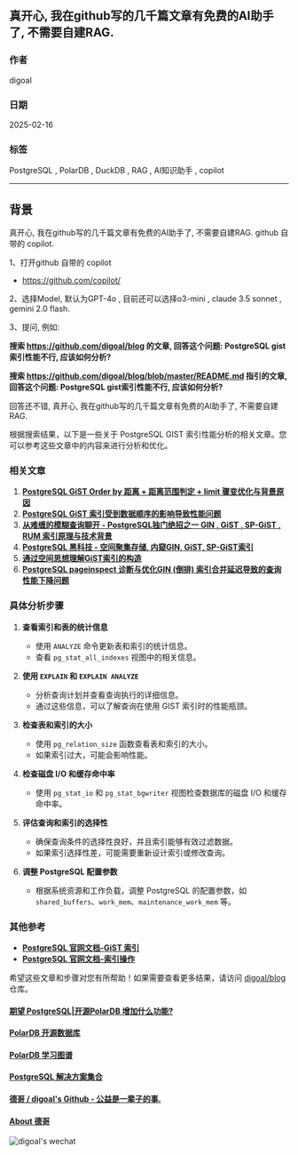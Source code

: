 ## 真开心, 我在github写的几千篇文章有免费的AI助手了, 不需要自建RAG.   
                                                                                                  
### 作者                                                                      
digoal                                                                      
                                                                             
### 日期                                                                           
2025-02-16                                                                     
                                                                          
### 标签                                                                        
PostgreSQL , PolarDB , DuckDB , RAG , AI知识助手 , copilot              
                                                                                                 
----                                                                          
                                                                                        
## 背景      
真开心, 我在github写的几千篇文章有免费的AI助手了, 不需要自建RAG. github 自带的 copilot.  
  
1、打开github 自带的 copilot  
- https://github.com/copilot/  
  
2、选择Model, 默认为GPT-4o , 目前还可以选择o3-mini , claude 3.5 sonnet , gemini 2.0 flash.    
  
3、提问, 例如:   
  
<b> 搜索 https://github.com/digoal/blog 的文章, 回答这个问题: PostgreSQL gist索引性能不行, 应该如何分析? </b>   
  
<b> 搜索 https://github.com/digoal/blog/blob/master/README.md 指引的文章, 回答这个问题: PostgreSQL gist索引性能不行, 应该如何分析? </b>   
  
回答还不错, 真开心, 我在github写的几千篇文章有免费的AI助手了, 不需要自建RAG.     
  
根据搜索结果，以下是一些关于 PostgreSQL GIST 索引性能分析的相关文章。您可以参考这些文章中的内容来进行分析和优化。  
  
### 相关文章  
1. **[PostgreSQL GiST Order by 距离 + 距离范围判定 + limit 骤变优化与背景原因](https://github.com/digoal/blog/blob/master/201912/20191218_02.md)**  
2. **[PostgreSQL GiST 索引受到数据顺序的影响导致性能问题](https://github.com/digoal/blog/blob/master/202112/20211205_01.md)**  
3. **[从难缠的模糊查询聊开 - PostgreSQL独门绝招之一 GIN , GiST , SP-GiST , RUM 索引原理与技术背景](https://github.com/digoal/blog/blob/master/201612/20161231_01.md)**  
4. **[PostgreSQL 黑科技 - 空间聚集存储, 内窥GIN, GiST, SP-GiST索引](https://github.com/digoal/blog/blob/master/201709/20170905_01.md)**  
5. **[通过空间思想理解GiST索引的构造](https://github.com/digoal/blog/blob/master/201708/20170825_01.md)**  
6. **[PostgreSQL pageinspect 诊断与优化GIN (倒排) 索引合并延迟导致的查询性能下降问题](https://github.com/digoal/blog/blob/master/201809/20180919_02.md)**  
  
### 具体分析步骤  
1. **查看索引和表的统计信息**  
   - 使用 `ANALYZE` 命令更新表和索引的统计信息。  
   - 查看 `pg_stat_all_indexes` 视图中的相关信息。  
  
2. **使用 `EXPLAIN` 和 `EXPLAIN ANALYZE`**  
   - 分析查询计划并查看查询执行的详细信息。  
   - 通过这些信息，可以了解查询在使用 GIST 索引时的性能瓶颈。  
  
3. **检查表和索引的大小**  
   - 使用 `pg_relation_size` 函数查看表和索引的大小。  
   - 如果索引过大，可能会影响性能。  
  
4. **检查磁盘 I/O 和缓存命中率**  
   - 使用 `pg_stat_io` 和 `pg_stat_bgwriter` 视图检查数据库的磁盘 I/O 和缓存命中率。  
  
5. **评估查询和索引的选择性**  
   - 确保查询条件的选择性良好，并且索引能够有效过滤数据。  
   - 如果索引选择性差，可能需要重新设计索引或修改查询。  
  
6. **调整 PostgreSQL 配置参数**  
   - 根据系统资源和工作负载，调整 PostgreSQL 的配置参数，如 `shared_buffers`、`work_mem`、`maintenance_work_mem` 等。  
  
### 其他参考  
- **[PostgreSQL 官网文档-GiST 索引](https://www.postgresql.org/docs/current/gist.html)**  
- **[PostgreSQL 官网文档-索引操作](https://www.postgresql.org/docs/current/indexes.html)**  
  
希望这些文章和步骤对您有所帮助！如果需要查看更多结果，请访问 [digoal/blog](https://github.com/digoal/blog) 仓库。  
  
  
  
#### [期望 PostgreSQL|开源PolarDB 增加什么功能?](https://github.com/digoal/blog/issues/76 "269ac3d1c492e938c0191101c7238216")
  
  
#### [PolarDB 开源数据库](https://openpolardb.com/home "57258f76c37864c6e6d23383d05714ea")
  
  
#### [PolarDB 学习图谱](https://www.aliyun.com/database/openpolardb/activity "8642f60e04ed0c814bf9cb9677976bd4")
  
  
#### [PostgreSQL 解决方案集合](../201706/20170601_02.md "40cff096e9ed7122c512b35d8561d9c8")
  
  
#### [德哥 / digoal's Github - 公益是一辈子的事.](https://github.com/digoal/blog/blob/master/README.md "22709685feb7cab07d30f30387f0a9ae")
  
  
#### [About 德哥](https://github.com/digoal/blog/blob/master/me/readme.md "a37735981e7704886ffd590565582dd0")
  
  
![digoal's wechat](../pic/digoal_weixin.jpg "f7ad92eeba24523fd47a6e1a0e691b59")
  
